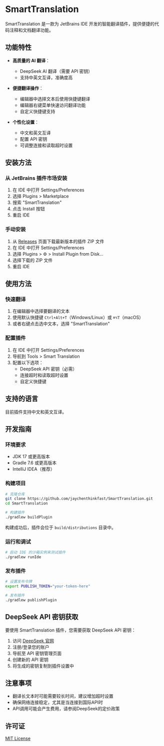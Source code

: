 # SmartTranslation

SmartTranslation 是一款为 JetBrains IDE 开发的智能翻译插件，提供便捷的代码注释和文档翻译功能。

## 功能特性

- **高质量的 AI 翻译**：
  - DeepSeek AI 翻译（需要 API 密钥）
  - 支持中英文互译，准确度高

- **便捷翻译操作**：
  - 编辑器中选择文本后使用快捷键翻译
  - 编辑器右键菜单快速访问翻译功能
  - 自定义快捷键支持

- **个性化设置**：
  - 中文和英文互译
  - 配置 API 密钥
  - 可调整连接和读取超时设置

## 安装方法

### 从 JetBrains 插件市场安装

1. 在 IDE 中打开 Settings/Preferences
2. 选择 Plugins > Marketplace
3. 搜索 "SmartTranslation"
4. 点击 Install 按钮
5. 重启 IDE

### 手动安装

1. 从 [Releases](https://github.com/jaychenthinkfast/SmartTranslation/releases) 页面下载最新版本的插件 ZIP 文件
2. 在 IDE 中打开 Settings/Preferences
3. 选择 Plugins > ⚙️ > Install Plugin from Disk...
4. 选择下载的 ZIP 文件
5. 重启 IDE

## 使用方法

### 快速翻译

1. 在编辑器中选择要翻译的文本
2. 使用默认快捷键 `Ctrl+Alt+T`（Windows/Linux）或 `⌘⌥T`（macOS）
3. 或者右键点击选中文本，选择 "SmartTranslation"

### 配置插件

1. 在 IDE 中打开 Settings/Preferences
2. 导航到 Tools > Smart Translation
3. 配置以下选项：
   - DeepSeek API 密钥（必需）
   - 连接超时和读取超时设置
   - 自定义快捷键

## 支持的语言

目前插件支持中文和英文互译。

## 开发指南

### 环境要求

- JDK 17 或更高版本
- Gradle 7.6 或更高版本
- IntelliJ IDEA（推荐）

### 构建项目

```bash
# 克隆仓库
git clone https://github.com/jaychenthinkfast/SmartTranslation.git
cd SmartTranslation

# 构建插件
./gradlew buildPlugin
```

构建成功后，插件会位于 `build/distributions` 目录中。

### 运行和调试

```bash
# 启动 IDE 的沙箱实例来测试插件
./gradlew runIde
```

### 发布插件

```bash
# 设置发布令牌
export PUBLISH_TOKEN="your-token-here"

# 发布插件
./gradlew publishPlugin
```

## DeepSeek API 密钥获取

要使用 SmartTranslation 插件，您需要获取 DeepSeek API 密钥：

1. 访问 [DeepSeek 官网](https://platform.deepseek.com/)
2. 注册/登录您的账户
3. 导航至 API 密钥管理页面
4. 创建新的 API 密钥
5. 将生成的密钥复制到插件设置中

## 注意事项

- 翻译长文本时可能需要较长时间，建议增加超时设置
- 确保网络连接稳定，尤其是当连接到国际API时
- API调用可能会产生费用，请参阅DeepSeek的定价政策

## 许可证

[MIT License](LICENSE) 